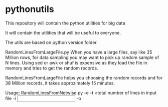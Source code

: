 # pythonutils
This repository will contain the python utilities for big data

It will contain the utilities that will be useful to everyone.

The utils are based on python version folder.

RandomLinesFromLargeFile.py 
  When you have a large files, say like 35 Million rows, for data sampling you may want to pick up random sample of N lines.  Using sed or awk or shuf is expensive as they load the file in memory and tries to get the random records.
  
  RandomLinesFromLargeFile helps you choosing the random records and for 38 Million records, it takes approzimately 15 minutes.
  
  Usage: RandomLinesFromNetwise.py -e <number of lines to extract> -t  <total number of lines in input file -i <input file path> -o <output file path>
